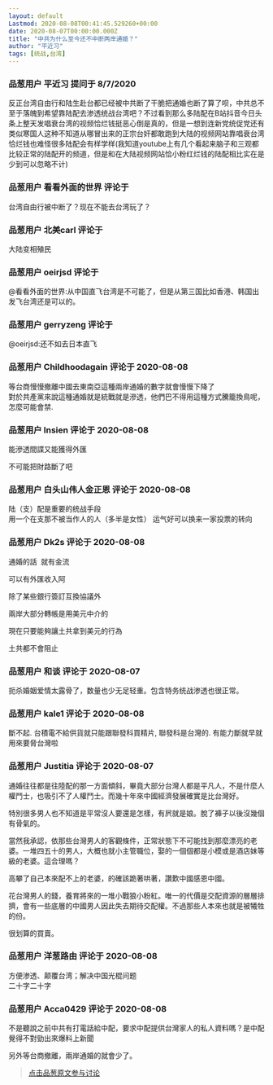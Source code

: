 ```yaml
---
layout: default
Lastmod: 2020-08-08T00:41:45.529260+00:00
date: 2020-08-07T00:00:00.000Z
title: "中共为什么至今还不中断两岸通婚？"
author: "平近习"
tags: [统战,台湾]
---
```



### 品葱用户 **平近习** 提问于 8/7/2020
    
反正台湾自由行和陆生赴台都已经被中共断了干脆把通婚也断了算了呗，中共总不至于落魄到希望靠陆配去渗透统战台湾吧？不过看到那么多陆配在B站抖音今日头条上整天发唱衰台湾的视频恰烂钱挺恶心倒是真的，但是一想到连新党统促党还有类似寒国人这种不知道从哪冒出来的正宗台奸都敢跑到大陆的视频网站靠唱衰台湾恰烂钱也难怪很多陆配会有样学样(我知道youtube上有几个看起来脑子和三观都比较正常的陆配开的频道，但是和在大陆视频网站恰小粉红烂钱的陆配相比实在是少到可以忽略不计)
    
                

### 品葱用户 **看看外面的世界** 评论于 
        
台湾自由行被中断了？现在不能去台湾玩了？
        
                

### 品葱用户 **北美carl** 评论于 
        
大陆变相殖民
        
                

### 品葱用户 **oeirjsd** 评论于 
        
@看看外面的世界:从中国直飞台湾是不可能了，但是从第三国比如香港、韩国出发飞台湾还是可以的。
        
                

### 品葱用户 **gerryzeng** 评论于 
        
@oeirjsd:还不如去日本直飞
        
                

### 品葱用户 **Childhoodagain** 评论于 2020-08-08
        
等台商慢慢撤離中國去東南亞這種兩岸通婚的數字就會慢慢下降了  
對於共產黨來說這種通婚就是統戰就是滲透，他們巴不得用這種方式騰籠換鳥呢，怎麼可能會禁.
        
                

### 品葱用户 **lnsien** 评论于 2020-08-08
        
能滲透間諜又能獲得外匯  
  
不可能把財路斷了吧
        
                

### 品葱用户 **白头山伟人金正恩** 评论于 2020-08-08
        
陆（支）配是重要的统战手段  
用一个在支那不被当作人的人（多半是女性） 运气好可以换来一家投票的转向
        
                

### 品葱用户 **Dk2s** 评论于 2020-08-08
        
通婚的話  就有金流  
  
可以有外匯收入阿  
  
除了某些銀行簽訂互換協議外  
  
兩岸大部分轉帳是用美元中介的  
  
現在只要能夠讓土共拿到美元的行為  
  
土共都不會阻止
        
                

### 品葱用户 **和谈** 评论于 2020-08-07
        
扼杀婚姻爱情太露骨了，数量也少无足轻重。包含特务统战渗透也很正常。
        
                

### 品葱用户 **kale1** 评论于 2020-08-08
        
斷不起. 台積電不給供貨就只能跟聯發科買精片, 聯發科是台灣的. 有能力斷就早就用來要脅台灣啦
        
                

### 品葱用户 **Justitia** 评论于 2020-08-07
        
通婚往往都是往陸配的那一方面傾斜，畢竟大部分台灣人都是平凡人，不是什麼人權鬥士，也吸引不了人權鬥士。而幾十年來中國經濟發展確實是比台灣好。  
  
特別很多男人也不知道是平常沒人要還是怎樣，有屄就是娘。脫了褲子以後沒幾個有骨氣的。  
  
當然我承認，依那些台灣男人的客觀條件，正常狀態下不可能找到那麼漂亮的老婆。一堆四五十的男人，大概也就小主管職位，娶的一個個都是小模或是酒店妹等級的老婆。這合理嗎？  
  
高攀了自己本來配不上的老婆，的確該跪著哄著，讚歎中國感恩中國。  
  
花台灣男人的錢，養育將來的一堆小戰狼小粉紅。唯一的代價是交配資源的層層排擠，會有一些底層的中國男人因此失去期待交配權。不過那些人本來也就是被犧牲的份。  
  
很划算的買賣。
        
                

### 品葱用户 **洋葱路由** 评论于 2020-08-08
        
方便渗透、颠覆台湾；解决中国光棍问题  
二十字二十字
        
                

### 品葱用户 **Acca0429** 评论于 2020-08-08
        
不是聽說之前中共有打電話給中配，要求中配提供台灣家人的私人資料嗎？是中配覺得不對勁出來爆料上新聞  
  
另外等台商撤離，兩岸通婚的就會少了。
        
                





> [点击品葱原文参与讨论](https://pincong.rocks/question/29511)


